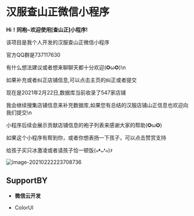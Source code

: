 # 汉服查山正微信小程序
**Hi！同袍~欢迎使用[查山正]小程序!**

该项目是我个人开发的汉服查山正微信小程序

官方QQ群是737117630

有什么想法建议或者想来聊聊天都十分欢迎(✪ω✪)\n

如果补充或者纠正店铺信息,可以点击主页的纠正或者提交

现在是2021年2月22日,数据库当前收录了547家店铺

我会继续搜集店铺信息来补充数据库,如果您有总结的汉服店铺山正信息也欢迎向我们提交\n

小程序后续会展示贡献店铺信息的袍子列表来感谢大家的帮助(✪ω✪)

  

如果这个小程序有帮到你，或者你想表扬一下孩子，可以点击赞赏支持

给孩子买只冰激凌或者请孩子恰一顿饭(๑❛ᴗ❛๑)۶

![image-20210222223708736](./miniprogram/images/money.jpg.jpg)

## SupportBY

* **微信云开发**

* ColorUI



